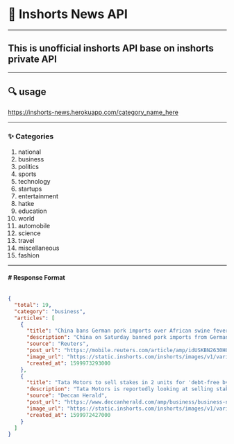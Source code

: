 # 📰 Inshorts News API

___

## This is unofficial inshorts API base on inshorts private API
___
## :mag: usage

https://inshorts-news.herokuapp.com/category_name_here

___
### :sparkles: Categories

1. national
2. business
3. politics
4. sports
5. technology
6. startups
7. entertainment
8. hatke
9. education
10. world
11. automobile
12. science
13. travel
14. miscellaneous
15. fashion
___

#### # Response Format

```JSON

{
  "total": 19,
  "category": "business",
  "articles": [
    {
      "title": "China bans German pork imports over African swine fever case",
      "description": "China on Saturday banned pork imports from Germany after the latter confirmed its first case of African swine fever. A German Food and Agriculture Ministry spokeswoman confirmed the ban, and said that the ministry remained in talks with the Chinese government on the matter. German farmers' association has asked government to continue talks with China about using a regional ban.",
      "source": "Reuters",
      "post_url": "https://mobile.reuters.com/article/amp/idUSKBN2630H0?utm_campaign=fullarticle&utm_medium=referral&utm_source=inshorts",
      "image_url": "https://static.inshorts.com/inshorts/images/v1/variants/jpg/m/2020/09_sep/13_sun/img_1599971537430_416.jpg?",
      "created_at": 1599973293000
    },
    {
      "title": "Tata Motors to sell stakes in 2 units for 'debt-free by 2023' plan: Reports",
      "description": "Tata Motors is reportedly looking at selling stakes in Tata Technologies and Tata Hitachi Construction Machinery as it begins its plan to go debt-free in three years. “The intent is to monetize non-core assets,\" the report mentions. Tata Motors is also reportedly open to equity infusion by promoters for debt reduction and will sell stakes in more non-core businesses soon.",
      "source": "Deccan Herald",
      "post_url": "https://www.deccanherald.com/amp/business/business-news/tata-motors-debt-free-in-three-years-plan-begins-company-to-sell-stakes-in-two-units-report-886364.html?utm_campaign=fullarticle&utm_medium=referral&utm_source=inshorts",
      "image_url": "https://static.inshorts.com/inshorts/images/v1/variants/jpg/m/2020/09_sep/13_sun/img_1599966191446_662.jpg?",
      "created_at": 1599972427000
    }
  ]
}

```


